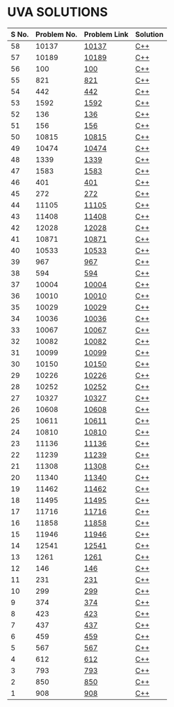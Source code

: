 # UVA SOLUTIONS

| S No. | Problem No. | Problem Link | Solution |
| ----- | ----------- | ------------ | -------- |
| 58 |10137|[10137](https://uva.onlinejudge.org/index.php?option=com_onlinejudge&Itemid=8&page=show_problem&problem=1078)| [C++](./c++/10137.cpp)|
| 57 |10189|[10189](https://uva.onlinejudge.org/index.php?option=com_onlinejudge&Itemid=8&page=show_problem&problem=1130)| [C++](./c++/10189.cpp)|
| 56 |100|[100](https://uva.onlinejudge.org/index.php?option=com_onlinejudge&Itemid=8&page=show_problem&problem=36)| [C++](./c++/100.cpp)|
| 55 |821|[821](https://uva.onlinejudge.org/index.php?option=com_onlinejudge&Itemid=8&page=show_problem&problem=762)| [C++](./c++/821.cpp)|
| 54 |442|[442](https://uva.onlinejudge.org/index.php?option=com_onlinejudge&Itemid=8&page=show_problem&problem=383)| [C++](./c++/442.cpp)|
| 53 |1592|[1592](https://uva.onlinejudge.org/index.php?option=com_onlinejudge&Itemid=8&page=show_problem&problem=4467)| [C++](./c++/1592.cpp)|
| 52 |136|[136](https://uva.onlinejudge.org/index.php?option=com_onlinejudge&Itemid=8&page=show_problem&problem=72)| [C++](./c++/136.cpp)|
| 51 |156|[156](https://uva.onlinejudge.org/index.php?option=com_onlinejudge&Itemid=8&page=show_problem&problem=92)| [C++](./c++/156.cpp)|
| 50 |10815|[10815](https://uva.onlinejudge.org/index.php?option=com_onlinejudge&Itemid=8&page=show_problem&problem=1756)| [C++](./c++/10815.cpp)|
| 49 |10474|[10474](https://uva.onlinejudge.org/index.php?option=com_onlinejudge&Itemid=8&page=show_problem&problem=1415)| [C++](./c++/10474.cpp)|
| 48 |1339|[1339](https://uva.onlinejudge.org/index.php?option=com_onlinejudge&Itemid=8&page=show_problem&problem=4085)| [C++](./c++/1339.cpp)|
| 47 |1583|[1583](https://uva.onlinejudge.org/index.php?option=com_onlinejudge&Itemid=8&page=show_problem&problem=4458)| [C++](./c++/1583.cpp)|
| 46 |401|[401](https://uva.onlinejudge.org/index.php?option=com_onlinejudge&Itemid=8&page=show_problem&problem=342)| [C++](./c++/401.cpp)|
| 45 |272|[272](https://uva.onlinejudge.org/index.php?option=com_onlinejudge&Itemid=8&page=show_problem&problem=208)| [C++](./c++/272.cpp)|
| 44 |11105|[11105](https://uva.onlinejudge.org/index.php?option=com_onlinejudge&Itemid=8&page=show_problem&problem=2046)| [C++](./c++/11105.cpp)|
| 43 |11408|[11408](https://uva.onlinejudge.org/index.php?option=com_onlinejudge&Itemid=8&page=show_problem&problem=2403)| [C++](./c++/11408.cpp)|
| 42 |12028|[12028](https://uva.onlinejudge.org/index.php?option=com_onlinejudge&Itemid=8&page=show_problem&problem=3179)| [C++](./c++/12028.cpp)|
| 41 |10871|[10871](https://uva.onlinejudge.org/index.php?option=com_onlinejudge&Itemid=8&category=771&page=show_problem&problem=1812)| [C++](./c++/10871.cpp)|
| 40 |10533|[10533](https://uva.onlinejudge.org/index.php?option=com_onlinejudge&Itemid=8&page=show_problem&problem=1474)| [C++](./c++/10533.cpp)|
| 39 |967|[967](https://uva.onlinejudge.org/index.php?option=com_onlinejudge&Itemid=8&category=771&page=show_problem&problem=908)| [C++](./c++/967.cpp)|
| 38 |594|[594](https://uva.onlinejudge.org/index.php?option=com_onlinejudge&Itemid=8&page=show_problem&problem=535)| [C++](./c++/594.cpp)|
| 37 |10004|[10004](https://uva.onlinejudge.org/index.php?option=com_onlinejudge&Itemid=8&page=show_problem&problem=9940)| [C++](./c++/10004.cpp)|
| 36 |10010|[10010](https://uva.onlinejudge.org/index.php?option=com_onlinejudge&Itemid=8&page=show_problem&problem=9946)| [C++](./c++/10010.cpp)|
| 35 |10029|[10029](https://uva.onlinejudge.org/index.php?option=com_onlinejudge&Itemid=8&page=show_problem&problem=9965)| [C++](./c++/10029.cpp)|
| 34 |10036|[10036](https://uva.onlinejudge.org/index.php?option=com_onlinejudge&Itemid=8&page=show_problem&problem=9972)| [C++](./c++/10036.cpp)|
| 33 |10067|[10067](https://uva.onlinejudge.org/index.php?option=com_onlinejudge&Itemid=8&page=show_problem&problem=10003)| [C++](./c++/10067.cpp)|
| 32 |10082|[10082](https://uva.onlinejudge.org/index.php?option=com_onlinejudge&Itemid=8&page=show_problem&problem=10018)| [C++](./c++/10082.cpp)|
| 31 |10099|[10099](https://uva.onlinejudge.org/index.php?option=com_onlinejudge&Itemid=8&page=show_problem&problem=10035)| [C++](./c++/10099.cpp)|
| 30 |10150|[10150](https://uva.onlinejudge.org/index.php?option=com_onlinejudge&Itemid=8&page=show_problem&problem=10086)| [C++](./c++/10150.cpp)|
| 29 |10226|[10226](https://uva.onlinejudge.org/index.php?option=com_onlinejudge&Itemid=8&page=show_problem&problem=10162)| [C++](./c++/10226.cpp)|
| 28 |10252|[10252](https://uva.onlinejudge.org/index.php?option=com_onlinejudge&Itemid=8&page=show_problem&problem=10188)| [C++](./c++/10252.cpp)|
| 27 |10327|[10327](https://uva.onlinejudge.org/index.php?option=com_onlinejudge&Itemid=8&page=show_problem&problem=10263)| [C++](./c++/10327.cpp)|
| 26 |10608|[10608](https://uva.onlinejudge.org/index.php?option=com_onlinejudge&Itemid=8&page=show_problem&problem=10544)| [C++](./c++/10608.cpp)|
| 25 |10611|[10611](https://uva.onlinejudge.org/index.php?option=com_onlinejudge&Itemid=8&page=show_problem&problem=10547)| [C++](./c++/10611.cpp)|
| 24 |10810|[10810](https://uva.onlinejudge.org/index.php?option=com_onlinejudge&Itemid=8&page=show_problem&problem=10746)| [C++](./c++/10810.cpp)|
| 23 |11136|[11136](https://uva.onlinejudge.org/index.php?option=com_onlinejudge&Itemid=8&page=show_problem&problem=11072)| [C++](./c++/11136.cpp)|
| 22 |11239|[11239](https://uva.onlinejudge.org/index.php?option=com_onlinejudge&Itemid=8&page=show_problem&problem=11175)| [C++](./c++/11239.cpp)|
| 21 |11308|[11308](https://uva.onlinejudge.org/index.php?option=com_onlinejudge&Itemid=8&page=show_problem&problem=11244)| [C++](./c++/11308.cpp)|
| 20 |11340|[11340](https://uva.onlinejudge.org/index.php?option=com_onlinejudge&Itemid=8&page=show_problem&problem=11276)| [C++](./c++/11340.cpp)|
| 19 |11462|[11462](https://uva.onlinejudge.org/index.php?option=com_onlinejudge&Itemid=8&page=show_problem&problem=11398)| [C++](./c++/11462.cpp)|
| 18 |11495|[11495](https://uva.onlinejudge.org/index.php?option=com_onlinejudge&Itemid=8&page=show_problem&problem=11431)| [C++](./c++/11495.cpp)|
| 17 |11716|[11716](https://uva.onlinejudge.org/index.php?option=com_onlinejudge&Itemid=8&page=show_problem&problem=11652)| [C++](./c++/11716.cpp)|
| 16 |11858|[11858](https://uva.onlinejudge.org/index.php?option=com_onlinejudge&Itemid=8&page=show_problem&problem=11794)| [C++](./c++/11858.cpp)|
| 15 |11946|[11946](https://uva.onlinejudge.org/index.php?option=com_onlinejudge&Itemid=8&page=show_problem&problem=11882)| [C++](./c++/11946.cpp)|
| 14 |12541|[12541](https://uva.onlinejudge.org/index.php?option=com_onlinejudge&Itemid=8&page=show_problem&problem=12477)| [C++](./c++/12541.cpp)|
| 13 |1261|[1261](https://uva.onlinejudge.org/index.php?option=com_onlinejudge&Itemid=8&page=show_problem&problem=1197)| [C++](./c++/1261.cpp)|
| 12 |146|[146](https://uva.onlinejudge.org/index.php?option=com_onlinejudge&Itemid=8&page=show_problem&problem=82)| [C++](./c++/146.cpp)|
| 11 |231|[231](https://uva.onlinejudge.org/index.php?option=com_onlinejudge&Itemid=8&page=show_problem&problem=167)| [C++](./c++/231.cpp)|
| 10 |299|[299](https://uva.onlinejudge.org/index.php?option=com_onlinejudge&Itemid=8&page=show_problem&problem=235)| [C++](./c++/299.cpp)|
| 9 |374|[374](https://uva.onlinejudge.org/index.php?option=com_onlinejudge&Itemid=8&page=show_problem&problem=310)| [C++](./c++/374.cpp)|
| 8 |423|[423](https://uva.onlinejudge.org/index.php?option=com_onlinejudge&Itemid=8&page=show_problem&problem=359)| [C++](./c++/423.cpp)|
| 7 |437|[437](https://uva.onlinejudge.org/index.php?option=com_onlinejudge&Itemid=8&page=show_problem&problem=373)| [C++](./c++/437.cpp)|
| 6 |459|[459](https://uva.onlinejudge.org/index.php?option=com_onlinejudge&Itemid=8&page=show_problem&problem=395)| [C++](./c++/459.cpp)|
| 5 |567|[567](https://uva.onlinejudge.org/index.php?option=com_onlinejudge&Itemid=8&page=show_problem&problem=503)| [C++](./c++/567.cpp)|
| 4 |612|[612](https://uva.onlinejudge.org/index.php?option=com_onlinejudge&Itemid=8&page=show_problem&problem=548)| [C++](./c++/612.cpp)|
| 3 |793|[793](https://uva.onlinejudge.org/index.php?option=com_onlinejudge&Itemid=8&page=show_problem&problem=729)| [C++](./c++/793.cpp)|
| 2 |850|[850](https://uva.onlinejudge.org/index.php?option=com_onlinejudge&Itemid=8&page=show_problem&problem=786)| [C++](./c++/850.cpp)|
| 1 |908|[908](https://uva.onlinejudge.org/index.php?option=com_onlinejudge&Itemid=8&page=show_problem&problem=844)| [C++](./c++/908.cpp)|